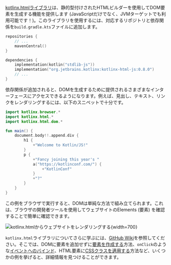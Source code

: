 [//]: # (title: タイプセーフなHTML DSL)

[kotlinx.htmlライブラリ](https://www.github.com/kotlin/kotlinx.html)は、静的型付けされたHTMLビルダーを使用してDOM要素を生成する機能を提供します (JavaScriptだけでなく、JVMターゲットでも利用可能です！)。このライブラリを使用するには、対応するリポジトリと依存関係を`build.gradle.kts`ファイルに追加します。

```kotlin
repositories {
    // ...
    mavenCentral()
}

dependencies {
    implementation(kotlin("stdlib-js"))
    implementation("org.jetbrains.kotlinx:kotlinx-html-js:0.8.0")
    // ...
}
```

依存関係が追加されると、DOMを生成するために提供されるさまざまなインターフェースにアクセスできるようになります。例えば、見出し、テキスト、リンクをレンダリングするには、以下のスニペットで十分です。

```kotlin
import kotlinx.browser.*
import kotlinx.html.*
import kotlinx.html.dom.*

fun main() {
    document.body!!.append.div {
        h1 {
            +"Welcome to Kotlin/JS!"
        }
        p {
            +"Fancy joining this year's "
            a("https://kotlinconf.com/") {
                +"KotlinConf"
            }
            +"?"
        }
    }
}
```

この例をブラウザで実行すると、DOMは単純な方法で組み立てられます。これは、ブラウザの開発者ツールを使用してウェブサイトのElements (要素) を確認することで簡単に確認できます。

![kotlinx.htmlからウェブサイトをレンダリングする](rendering-example.png){width=700}

`kotlinx.html`ライブラリについてさらに学ぶには、[GitHub Wiki](https://github.com/Kotlin/kotlinx.html/wiki/Getting-started)を参照してください。そこでは、DOMに要素を追加せずに[要素を作成する](https://github.com/Kotlin/kotlinx.html/wiki/DOM-trees)方法、`onClick`のような[イベントへのバインド](https://github.com/Kotlin/kotlinx.html/wiki/Events)、HTML要素に[CSSクラスを適用する](https://github.com/Kotlin/kotlinx.html/wiki/Elements-CSS-classes)方法など、いくつかの例を挙げると、詳細情報を見つけることができます。
